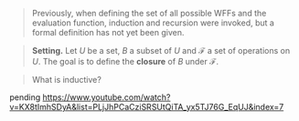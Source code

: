 > Previously, when defining the set of all possible WFFs and the evaluation function, induction and recursion were invoked, but a formal definition has not yet been given.

> **Setting.** Let $U$ be a set, $B$ a subset of $U$ and $\mathcal F$ a set of operations on $U$.
> The goal is to define the **closure** of $B$ under $\mathcal F$.


> What is inductive?

>

pending
https://www.youtube.com/watch?v=KX8tImhSDyA&list=PLjJhPCaCziSRSUtQiTA_yx5TJ76G_EqUJ&index=7